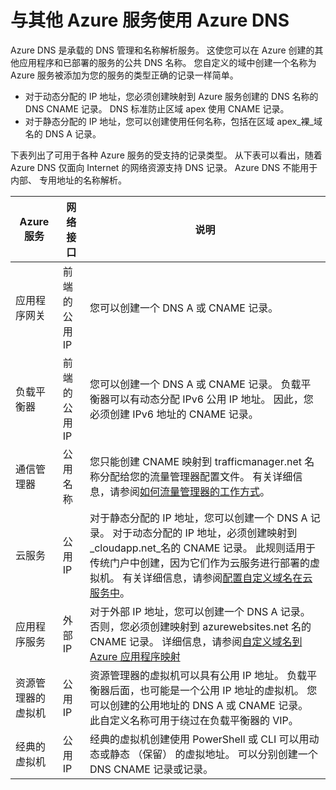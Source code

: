 <properties
  pageTitle="与其他 Azure 服务使用 Azure DNS |Microsoft Azure"
  description="了解如何使用 Azure DNS 来解析为其他 Azure 服务名称"
  services="dns"
  documentationCenter="na"
  authors="sdwheeler"
  manager="carmonm"
  editor=""
  tags="azure dns"
/>
<tags
  ms.service="dns"
  ms.devlang="na"
  ms.topic="article"
  ms.tgt_pltfrm="na"
  ms.workload="infrastructure-services"
  ms.date="09/21/2016"
  ms.author="sewhee"
/>

# <a name="using-azure-dns-with-other-azure-services"></a>与其他 Azure 服务使用 Azure DNS

Azure DNS 是承载的 DNS 管理和名称解析服务。 这使您可以在 Azure 创建的其他应用程序和已部署的服务的公共 DNS 名称。 您自定义的域中创建一个名称为 Azure 服务被添加为您的服务的类型正确的记录一样简单。

* 对于动态分配的 IP 地址，您必须创建映射到 Azure 服务创建的 DNS 名称的 DNS CNAME 记录。 DNS 标准防止区域 apex 使用 CNAME 记录。
* 对于静态分配的 IP 地址，您可以创建使用任何名称，包括在区域 apex_裸_域名的 DNS A 记录。

下表列出了可用于各种 Azure 服务的受支持的记录类型。 从下表可以看出，随着 Azure DNS 仅面向 Internet 的网络资源支持 DNS 记录。 Azure DNS 不能用于内部、 专用地址的名称解析。

| Azure 服务 | 网络接口 | 说明 |
|---------------|-------------------|-------------|
| 应用程序网关 | 前端的公用 IP | 您可以创建一个 DNS A 或 CNAME 记录。 |
| 负载平衡器 | 前端的公用 IP | 您可以创建一个 DNS A 或 CNAME 记录。 负载平衡器可以有动态分配 IPv6 公用 IP 地址。 因此，您必须创建 IPv6 地址的 CNAME 记录。 |
| 通信管理器 | 公用名称 | 您只能创建 CNAME 映射到 trafficmanager.net 名称分配给您的流量管理器配置文件。 有关详细信息，请参阅[如何流量管理器的工作方式](../traffic-manager/traffic-manager-how-traffic-manager-works.md#traffic-manager-example)。 |
| 云服务 | 公用 IP | 对于静态分配的 IP 地址，您可以创建一个 DNS A 记录。 对于动态分配的 IP 地址，必须创建映射到_cloudapp.net_名的 CNAME 记录。 此规则适用于传统门户中创建，因为它们作为云服务进行部署的虚拟机。 有关详细信息，请参阅[配置自定义域名在云服务中](../cloud-services/cloud-services-custom-domain-name-portal.md)。 |
| 应用程序服务 | 外部 IP | 对于外部 IP 地址，您可以创建一个 DNS A 记录。 否则，您必须创建映射到 azurewebsites.net 名的 CNAME 记录。 详细信息，请参阅[自定义域名到 Azure 应用程序映射](../app-service-web/web-sites-custom-domain-name.md) |
| 资源管理器的虚拟机 | 公用 IP | 资源管理器的虚拟机可以具有公用 IP 地址。 负载平衡器后面，也可能是一个公用 IP 地址的虚拟机。 您可以创建的公用地址的 DNS A 或 CNAME 记录。 此自定义名称可用于绕过在负载平衡器的 VIP。 |
| 经典的虚拟机 | 公用 IP | 经典的虚拟机创建使用 PowerShell 或 CLI 可以用动态或静态 （保留） 的虚拟地址。 可以分别创建一个 DNS CNAME 记录或记录。 |

